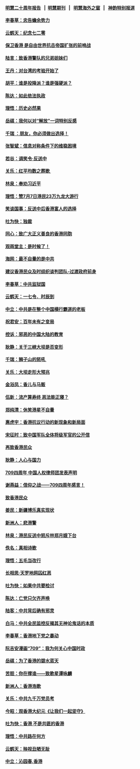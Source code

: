 #### [明慧二十周年报告](https://github.com/gfw-breaker/mh-reports/blob/master/README.md?t=07200740) &nbsp;&nbsp;|&nbsp;&nbsp;[明慧期刊](https://github.com/gfw-breaker/mh-qikan) &nbsp;&nbsp;|&nbsp;&nbsp; [明慧海外之窗](https://github.com/gfw-breaker/mh-news/blob/master/README.md?t=07200740) &nbsp;&nbsp;|&nbsp;&nbsp; [神韵特别报道](https://github.com/gfw-breaker/mh-news/blob/master/shenyun.md?t=07200740) 

#### [李春草：忠告蟾余势力](../pages/nsc993/n11396852.md?t=07200740) 

#### [云鹤天：纪念七二零](../pages/nsc993/n11396646.md?t=07200740) 

#### [保卫香港 是自由世界抗击帝国扩张的前哨战](../pages/nsc993/n11393186.md?t=07200740) 

#### [陆言：致香港警队的兄弟姐妹们](../pages/nsc993/n11392281.md?t=07200740) 

#### [王丹：对台湾的考验开始了](../pages/nsc993/n11391258.md?t=07200740) 

#### [胡平：谁是投降派？谁是强硬派？](../pages/nsc993/n11391224.md?t=07200740) 

#### [陈达：如此依法执政](../pages/nsc993/n11388999.md?t=07200740) 

#### [理悟：历史必然果](../pages/nsc993/n11388741.md?t=07200740) 

#### [岳祺：我何以对“解放”一词特别反感](../pages/nsc993/n11385696.md?t=07200740) 

#### [千瑞 ：朋友，你必须做出选择！](../pages/nsc993/n11384949.md?t=07200740) 

#### [张智斌：信息对称条件下的维稳困境](../pages/nsc993/n11384812.md?t=07200740) 

#### [若谷：调笑令‧反送中](../pages/nsc993/n11383745.md?t=07200740) 

#### [关乐：红平均数之葬歌 ](../pages/nsc993/n11383498.md?t=07200740) 

#### [林泉：奉劝习近平](../pages/nsc993/n11383487.md?t=07200740) 

#### [理悟：赞7月7日港民23万九龙大游行](../pages/nsc993/n11383473.md?t=07200740) 

#### [笑谈国事：反送中后香港富人的选择](../pages/nsc993/n11382020.md?t=07200740) 

#### [吐为快：独裁](../pages/nsc993/n11382755.md?t=07200740) 

#### [同心：致广大正义善良的香港同胞](../pages/nsc993/n11382745.md?t=07200740) 

#### [观雨堂主：是时候了！](../pages/nsc993/n11382737.md?t=07200740) 

#### [海网：最不自量的是中共](../pages/nsc993/n11380440.md?t=07200740) 

#### [建议香港民众及时组织谈判团队-过渡政府前身](../pages/nsc993/n11379909.md?t=07200740) 

#### [李春草：中共监狱国](../pages/nsc993/n11378989.md?t=07200740) 

#### [云鹤天：一七令．时辰到](../pages/nsc993/n11379260.md?t=07200740) 

#### [中立：中共是在整个中国横行霸道的老板](../pages/nsc993/n11378382.md?t=07200740) 

#### [祝君安：百年未有之变局](../pages/nsc993/n11378376.md?t=07200740) 

#### [控诉：邪恶的中国大陆的教育](../pages/nsc993/n11378344.md?t=07200740) 

#### [耿静：关于三峡大坝是否变形](../pages/nsc993/n11375879.md?t=07200740) 

#### [千瑞：狮子山的怒吼 ](../pages/nsc993/n11375644.md?t=07200740) 

#### [关乐：大坝走形大预兆](../pages/nsc993/n11375629.md?t=07200740) 

#### [金浴凤：香儿与马贩](../pages/nsc993/n11375580.md?t=07200740) 

#### [伍新：流产算寿终  恶法能正寝？](../pages/nsc993/n11375581.md?t=07200740) 

#### [郑纯清：休笑港星不自量](../pages/nsc993/n11375555.md?t=07200740) 

#### [惠虎宇：香港抗议行动的新现象和新局面](../pages/nsc993/n11375501.md?t=07200740) 

#### [宋征时：致中国军队全体将级军官的公开信](../pages/nsc993/n11373354.md?t=07200740) 

#### [再致香港民众](../pages/nsc993/n11373870.md?t=07200740) 

#### [耿静：人心与国力](../pages/nsc993/n11373759.md?t=07200740) 

#### [709四周年 中国人权律师团发表声明](../pages/nsc993/n11373565.md?t=07200740) 

#### [谢燕益：信仰之战——709四周年感言！](../pages/nsc993/n11373388.md?t=07200740) 

#### [致香港民众](../pages/nsc993/n11373286.md?t=07200740) 

#### [姜民：新疆博乐真实现状](../pages/nsc993/n11371223.md?t=07200740) 

#### [新洲人：悲港警](../pages/nsc993/n11371174.md?t=07200740) 

#### [林泉：港民反送中怒斥林郑月娥下台](../pages/nsc993/n11370676.md?t=07200740) 

#### [佚名：真相诗歌](../pages/nsc993/n11370666.md?t=07200740) 

#### [理悟：五毛当改行](../pages/nsc993/n11369314.md?t=07200740) 

#### [长相思‧天罗地网囚红恶](../pages/nsc993/n11368444.md?t=07200740) 

#### [吐为快：如果中共要检讨](../pages/nsc993/n11368441.md?t=07200740) 

#### [陈达：亡党只欠齐声唤](../pages/nsc993/n11367838.md?t=07200740) 

#### [陆客：中共背后确有邪灵](../pages/nsc993/n11365263.md?t=07200740) 

#### [白马：中共全民监控反揭其无神论鬼话的本质](../pages/nsc993/n11365236.md?t=07200740) 

#### [李春草：香港地下党之暴动](../pages/nsc993/n11365210.md?t=07200740) 

#### [阮吉安漫画“709”：我为何关心中国时政](../pages/nsc993/n11362127.md?t=07200740) 

#### [岳祺：为了香港的碧水蓝天](../pages/nsc993/n11362627.md?t=07200740) 

#### [苦胆：你在撑谁——致歌星谭咏麟](../pages/nsc993/n11361348.md?t=07200740) 

#### [新洲人：香港浩歌](../pages/nsc993/n11361334.md?t=07200740) 

#### [关乐：中共九千万党员考](../pages/nsc993/n11361304.md?t=07200740) 

#### [今昭：观香港大纪元《让我们一起坚守》](../pages/nsc993/n11361244.md?t=07200740) 

#### [吐为快：香港  不是共匪的香港](../pages/nsc993/n11360918.md?t=07200740) 

#### [理悟：中共路在何方](../pages/nsc993/n11360509.md?t=07200740) 

#### [云鹤天：殃视丑陋无耻](../pages/nsc993/n11358872.md?t=07200740) 

#### [中立：沁园春.香港](../pages/nsc993/n11358843.md?t=07200740) 

